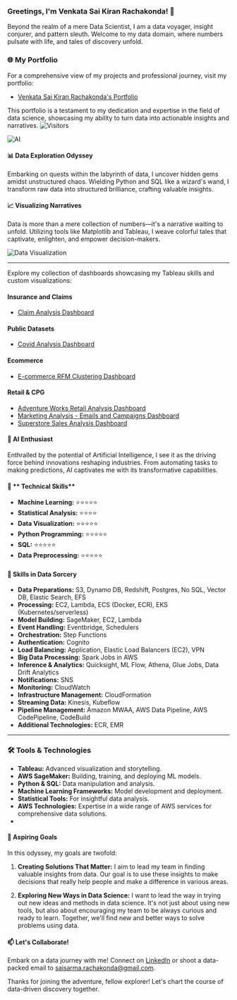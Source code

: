 ### Greetings, I'm Venkata Sai Kiran Rachakonda! 👋

Beyond the realm of a mere Data Scientist, I am a data voyager, insight conjurer, and pattern sleuth. Welcome to my data domain, where numbers pulsate with life, and tales of discovery unfold.

### 🌐 My Portfolio
For a comprehensive view of my projects and professional journey, visit my portfolio:

- [Venkata Sai Kiran Rachakonda's Portfolio](https://saisarmarachakonda.github.io/)

This portfolio is a testament to my dedication and expertise in the field of data science, showcasing my ability to turn data into actionable insights and narratives.
![Visitors](https://api.visitorbadge.io/api/visitors?path=https%3A%2F%2Fgithub.com%2Fsaisarmarachakonda&countColor=%23263759)

![AI](https://cdni.iconscout.com/illustration/premium/thumb/industrial-robot-4468717-3748899.png?f=webp)

#### 📊 **Data Exploration Odyssey**
Embarking on quests within the labyrinth of data, I uncover hidden gems amidst unstructured chaos. Wielding Python and SQL like a wizard's wand, I transform raw data into structured brilliance, crafting valuable insights.

#### 📈 **Visualizing Narratives**
Data is more than a mere collection of numbers—it's a narrative waiting to unfold. Utilizing tools like Matplotlib and Tableau, I weave colorful tales that captivate, enlighten, and empower decision-makers.

![Data Visualization](https://www.logigroup.com/images/gifs/reporting.gif)

---
Explore my collection of dashboards showcasing my Tableau skills and custom visualizations:

#### Insurance and Claims
- [Claim Analysis Dashboard](https://github.com/saisarmarachakonda/Dashboards/tree/main/Claim%20Analysis)
#### Public Datasets
- [Covid Analysis Dashboard](https://github.com/saisarmarachakonda/Dashboards/tree/main/Covid%20Analysis)
#### Ecommerce
- [E-commerce RFM Clustering Dashboard](https://github.com/saisarmarachakonda/Dashboards/tree/main/Ecommerce/RFM%20Clustering)
#### Retail & CPG
- [Adventure Works Retail Analysis Dashboard](https://github.com/saisarmarachakonda/Dashboards/tree/main/Retail/Adventure%20Works)
- [Marketing Analysis - Emails and Campaigns Dashboard](https://github.com/saisarmarachakonda/Dashboards/tree/main/Retail/Marketing%20Analysis/Emails%20and%20Campaigns)
- [Superstore Sales Analysis Dashboard](https://github.com/saisarmarachakonda/Dashboards/tree/main/Retail/Superstore%20Analysis/Sales%20Dashboard)

#### 🤖 **AI Enthusiast**
Enthralled by the potential of Artificial Intelligence, I see it as the driving force behind innovations reshaping industries. From automating tasks to making predictions, AI captivates me with its transformative capabilities.

#### 🌟 ** Technical Skills**
- **Machine Learning:** ⭐⭐⭐⭐⭐
- **Statistical Analysis:** ⭐⭐⭐⭐
- **Data Visualization:** ⭐⭐⭐⭐⭐
- **Python Programming:** ⭐⭐⭐⭐⭐
- **SQL:** ⭐⭐⭐⭐⭐
- **Data Preprocessing:** ⭐⭐⭐⭐⭐


#### 🌟 **Skills in Data Sorcery**
- **Data Preparations:** S3, Dynamo DB, Redshift, Postgres, No SQL, Vector DB, Elastic Search, EFS
- **Processing:** EC2, Lambda, ECS (Docker, ECR), EKS (Kubernetes/serverless)
- **Model Building:** SageMaker, EC2, Lambda
- **Event Handling:** Eventbridge, Schedulers
- **Orchestration:** Step Functions
- **Authentication:** Cognito
- **Load Balancing:** Application, Elastic Load Balancers (EC2), VPN
- **Big Data Processing:** Spark Jobs in AWS
- **Inference & Analytics:** Quicksight, ML Flow, Athena, Glue Jobs, Data Drift Analytics
- **Notifications:** SNS
- **Monitoring:** CloudWatch
- **Infrastructure Management:** CloudFormation
- **Streaming Data:** Kinesis, Kubeflow
- **Pipeline Management:** Amazon MWAA, AWS Data Pipeline, AWS CodePipeline, CodeBuild
- **Additional Technologies:** ECR, EMR
---

### 🛠 Tools & Technologies
- **Tableau:** Advanced visualization and storytelling.
- **AWS SageMaker:** Building, training, and deploying ML models.
- **Python & SQL:** Data manipulation and analysis.
- **Machine Learning Frameworks:** Model development and deployment.
- **Statistical Tools:** For insightful data analysis.
- **AWS Technologies:** Expertise in a wide range of AWS services for comprehensive data solutions.
- 

#### 🎯 **Aspiring Goals**
In this odyssey, my goals are twofold:

1. **Creating Solutions That Matter:** I aim to lead my team in finding valuable insights from data. Our goal is to use these insights to make decisions that really help people and make a difference in various areas.

2. **Exploring New Ways in Data Science:** I want to lead the way in trying out new ideas and methods in data science. It's not just about using new tools, but also about encouraging my team to be always curious and ready to learn. Together, we'll find new and better ways to solve problems using data.

#### 📫 **Let's Collaborate!**
Embark on a data journey with me! Connect on [LinkedIn](https://www.linkedin.com/in/saisarmarachakonda/) or shoot a data-packed email to [saisarma.rachakonda@gmail.com](mailto:saisarma.rachakonda@gmail.com).

Thanks for joining the adventure, fellow explorer! Let's chart the course of data-driven discovery together.
